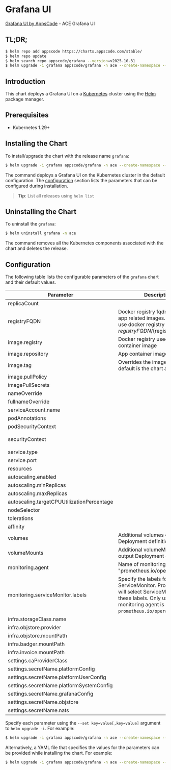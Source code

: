 # Grafana UI

[Grafana UI by AppsCode](https://github.com/appscode-cloud) - ACE Grafana UI

## TL;DR;

```bash
$ helm repo add appscode https://charts.appscode.com/stable/
$ helm repo update
$ helm search repo appscode/grafana --version=v2025.10.31
$ helm upgrade -i grafana appscode/grafana -n ace --create-namespace --version=v2025.10.31
```

## Introduction

This chart deploys a Grafana UI on a [Kubernetes](http://kubernetes.io) cluster using the [Helm](https://helm.sh) package manager.

## Prerequisites

- Kubernetes 1.29+

## Installing the Chart

To install/upgrade the chart with the release name `grafana`:

```bash
$ helm upgrade -i grafana appscode/grafana -n ace --create-namespace --version=v2025.10.31
```

The command deploys a Grafana UI on the Kubernetes cluster in the default configuration. The [configuration](#configuration) section lists the parameters that can be configured during installation.

> **Tip**: List all releases using `helm list`

## Uninstalling the Chart

To uninstall the `grafana`:

```bash
$ helm uninstall grafana -n ace
```

The command removes all the Kubernetes components associated with the chart and deletes the release.

## Configuration

The following table lists the configurable parameters of the `grafana` chart and their default values.

|                 Parameter                  |                                                                             Description                                                                             |                                                                                     Default                                                                                     |
|--------------------------------------------|---------------------------------------------------------------------------------------------------------------------------------------------------------------------|---------------------------------------------------------------------------------------------------------------------------------------------------------------------------------|
| replicaCount                               |                                                                                                                                                                     | <code>1</code>                                                                                                                                                                  |
| registryFQDN                               | Docker registry fqdn used to pull app related images. Set this to use docker registry hosted at ${registryFQDN}/${registry}/${image}                                | <code>ghcr.io</code>                                                                                                                                                            |
| image.registry                             | Docker registry used to pull app container image                                                                                                                    | <code>appscode</code>                                                                                                                                                           |
| image.repository                           | App container image                                                                                                                                                 | <code>grafana</code>                                                                                                                                                            |
| image.tag                                  | Overrides the image tag whose default is the chart appVersion.                                                                                                      | <code>""</code>                                                                                                                                                                 |
| image.pullPolicy                           |                                                                                                                                                                     | <code>Always</code>                                                                                                                                                             |
| imagePullSecrets                           |                                                                                                                                                                     | <code>[]</code>                                                                                                                                                                 |
| nameOverride                               |                                                                                                                                                                     | <code>""</code>                                                                                                                                                                 |
| fullnameOverride                           |                                                                                                                                                                     | <code>""</code>                                                                                                                                                                 |
| serviceAccount.name                        |                                                                                                                                                                     | <code>""</code>                                                                                                                                                                 |
| podAnnotations                             |                                                                                                                                                                     | <code>{}</code>                                                                                                                                                                 |
| podSecurityContext                         |                                                                                                                                                                     | <code>{}</code>                                                                                                                                                                 |
| securityContext                            |                                                                                                                                                                     | <code>{"allowPrivilegeEscalation":false,"capabilities":{"drop":["ALL"]},"runAsGroup":472,"runAsNonRoot":true,"runAsUser":472,"seccompProfile":{"type":"RuntimeDefault"}}</code> |
| service.type                               |                                                                                                                                                                     | <code>ClusterIP</code>                                                                                                                                                          |
| service.port                               |                                                                                                                                                                     | <code>80</code>                                                                                                                                                                 |
| resources                                  |                                                                                                                                                                     | <code>{}</code>                                                                                                                                                                 |
| autoscaling.enabled                        |                                                                                                                                                                     | <code>false</code>                                                                                                                                                              |
| autoscaling.minReplicas                    |                                                                                                                                                                     | <code>1</code>                                                                                                                                                                  |
| autoscaling.maxReplicas                    |                                                                                                                                                                     | <code>100</code>                                                                                                                                                                |
| autoscaling.targetCPUUtilizationPercentage |                                                                                                                                                                     | <code>80</code>                                                                                                                                                                 |
| nodeSelector                               |                                                                                                                                                                     | <code>{}</code>                                                                                                                                                                 |
| tolerations                                |                                                                                                                                                                     | <code>[]</code>                                                                                                                                                                 |
| affinity                                   |                                                                                                                                                                     | <code>{}</code>                                                                                                                                                                 |
| volumes                                    | Additional volumes on the output Deployment definition.                                                                                                             | <code>[]</code>                                                                                                                                                                 |
| volumeMounts                               | Additional volumeMounts on the output Deployment definition.                                                                                                        | <code>[]</code>                                                                                                                                                                 |
| monitoring.agent                           | Name of monitoring agent (eg "prometheus.io/operator")                                                                                                              | <code>""</code>                                                                                                                                                                 |
| monitoring.serviceMonitor.labels           | Specify the labels for ServiceMonitor. Prometheus crd will select ServiceMonitor using these labels. Only usable when monitoring agent is `prometheus.io/operator`. | <code>{}</code>                                                                                                                                                                 |
| infra.storageClass.name                    |                                                                                                                                                                     | <code>"standard"</code>                                                                                                                                                         |
| infra.objstore.provider                    |                                                                                                                                                                     | <code>""</code>                                                                                                                                                                 |
| infra.objstore.mountPath                   |                                                                                                                                                                     | <code>""</code>                                                                                                                                                                 |
| infra.badger.mountPath                     |                                                                                                                                                                     | <code>/badger</code>                                                                                                                                                            |
| infra.invoice.mountPath                    |                                                                                                                                                                     | <code>/billing</code>                                                                                                                                                           |
| settings.caProviderClass                   |                                                                                                                                                                     | <code>""</code>                                                                                                                                                                 |
| settings.secretName.platformConfig         |                                                                                                                                                                     | <code>""</code>                                                                                                                                                                 |
| settings.secretName.platformUserConfig     |                                                                                                                                                                     | <code>""</code>                                                                                                                                                                 |
| settings.secretName.platformSystemConfig   |                                                                                                                                                                     | <code>""</code>                                                                                                                                                                 |
| settings.secretName.grafanaConfig          |                                                                                                                                                                     | <code>""</code>                                                                                                                                                                 |
| settings.secretName.objstore               |                                                                                                                                                                     | <code>""</code>                                                                                                                                                                 |
| settings.secretName.nats                   |                                                                                                                                                                     | <code>""</code>                                                                                                                                                                 |


Specify each parameter using the `--set key=value[,key=value]` argument to `helm upgrade -i`. For example:

```bash
$ helm upgrade -i grafana appscode/grafana -n ace --create-namespace --version=v2025.10.31 --set replicaCount=1
```

Alternatively, a YAML file that specifies the values for the parameters can be provided while
installing the chart. For example:

```bash
$ helm upgrade -i grafana appscode/grafana -n ace --create-namespace --version=v2025.10.31 --values values.yaml
```
